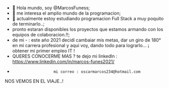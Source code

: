 - 👋 Hola mundo, soy @MarcosFuness;
- 👀 me interesa el amplio mundo de la programacion;
- 🌱 actualmente estoy estudiando programacion Full Stack a muy poquito de terminarlo..;
- pronto estaran disponibles los proyectos que estamos armando con los equipos de colaboracion.!!;
- de mi - : este año 2021 decidí cambaiar mis metas, dar un giro de 180° en mi carrera profesional y aqui voy,
  dando todo para lograrlo... ¡ obtener mi primer empleo IT !
- QUERES CONOCERME MAS ? te dejo mi linkedln : https://www.linkedin.com/in/marcos-funes2021/
 -                       mi correo : oscarmarcos234@hotmail.com
  
  NOS VEMOS EN EL VIAJE..!
